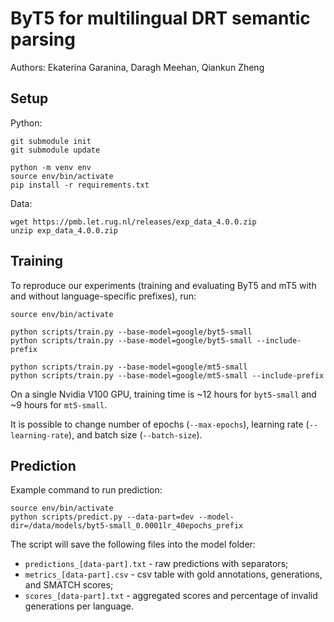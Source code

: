 # ByT5 for multilingual DRT semantic parsing

Authors: Ekaterina Garanina, Daragh Meehan, Qiankun Zheng


## Setup

Python:
```
git submodule init
git submodule update

python -m venv env
source env/bin/activate
pip install -r requirements.txt
```

Data:
```
wget https://pmb.let.rug.nl/releases/exp_data_4.0.0.zip
unzip exp_data_4.0.0.zip
```


## Training

To reproduce our experiments (training and evaluating ByT5 and mT5 with and without language-specific prefixes), run:

```
source env/bin/activate

python scripts/train.py --base-model=google/byt5-small
python scripts/train.py --base-model=google/byt5-small --include-prefix

python scripts/train.py --base-model=google/mt5-small
python scripts/train.py --base-model=google/mt5-small --include-prefix
```

On a single Nvidia V100 GPU, training time is ~12 hours for `byt5-small` and ~9 hours for `mt5-small`.

It is possible to change number of epochs (`--max-epochs`), learning rate (`--learning-rate`), and batch size (`--batch-size`).


## Prediction

Example command to run prediction:

```
source env/bin/activate
python scripts/predict.py --data-part=dev --model-dir=/data/models/byt5-small_0.0001lr_40epochs_prefix
```
The script will save the following files into the model folder:
* `predictions_[data-part].txt` - raw predictions with separators;
* `metrics_[data-part].csv` - csv table with gold annotations, generations, and SMATCH scores;
* `scores_[data-part].txt` - aggregated scores and percentage of invalid generations per language.